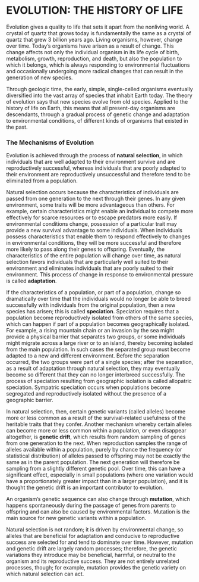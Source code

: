 # EVOLUTION: THE HISTORY OF LIFE

Evolution gives a quality to life that sets it apart from the nonliving world. A crystal of quartz that grows today is fundamentally the same as a crystal of quartz that grew 3 billion years ago. Living organisms, however, change over time. Today’s organisms have arisen as a result of change. This change affects not only the individual organism in its life cycle of birth, metabolism, growth, reproduction, and death, but also the population to which it belongs, which is always responding to environmental fluctuations and occasionally undergoing more radical changes that can result in the generation of new species. 

Through geologic time, the early, simple, single-celled organisms eventually diversified into the vast array of species that inhabit Earth today. The theory of evolution says that new species evolve from old species. Applied to the history of life on Earth, this means that all present-day organisms are descendants, through a gradual process of genetic change and adaptation to environmental conditions, of different kinds of organisms that existed in the past. 

### The Mechanisms of Evolution 

Evolution is achieved through the process of **natural selection**, in which individuals that are well adapted to their environment survive and are reproductively successful, whereas individuals that are poorly adapted to their environment are reproductively unsuccessful and therefore tend to be eliminated from a population. 

Natural selection occurs because the characteristics of individuals are passed from one generation to the next through their genes. In any given environment, some traits will be more advantageous than others. For example, certain characteristics might enable an individual to compete more effectively for scarce resources or to escape predators more easily. If environmental conditions change, possession of a particular trait may provide a new survival advantage to some individuals. When individuals possess characteristics that enable them to respond effectively to changes in environmental conditions, they will be more successful and therefore more likely to pass along their genes to offspring. Eventually, the characteristics of the entire population will change over time, as natural selection favors individuals that are particularly well suited to their environment and eliminates individuals that are poorly suited to their environment. This process of change in response to environmental pressure is called **adaptation**. 

If the characteristics of a population, or part of a population, change so dramatically over time that the individuals would no longer be able to breed successfully with individuals from the original population, then a new species has arisen; this is called **speciation**. Speciation requires that a population become reproductively isolated from others of the same species, which can happen if part of a population becomes geographically isolated. For example, a rising mountain chain or an invasion by the sea might provide a physical barrier that separates two groups, or some individuals might migrate across a large river or to an island, thereby becoming isolated from the main population. In such cases the separated group must become adapted to a new and different environment. Before the separation occurred, the two groups were part of a single species; after the separation, as a result of adaptation through natural selection, they may eventually become so different that they can no longer interbreed successfully. The process of speciation resulting from geographic isolation is called allopatric speciation. Sympatric speciation occurs when populations become segregated and reproductively isolated without the presence of a geographic barrier.

In natural selection, then, certain genetic variants \(called alleles\) become more or less common as a result of the survival-related usefulness of the heritable traits that they confer. Another mechanism whereby certain alleles can become more or less common within a population, or even disappear altogether, is **genetic drift**, which results from random sampling of genes from one generation to the next. When reproduction samples the range of alleles available within a population, purely by chance the frequency \(or statistical distribution\) of alleles passed to offspring may not be exactly the same as in the parent population. The next generation will therefore be sampling from a slightly different genetic pool. Over time, this can have a significant effect, especially in small populations \(where one variation would have a proportionately greater impact than in a larger population\), and it is thought the genetic drift is an important contributor to evolution. 

An organism’s genetic sequence can also change through **mutation**, which happens spontaneously during the passage of genes from parents to offspring and can also be caused by environmental factors. Mutation is the main source for new genetic variants within a population. 

Natural selection is not random; it is driven by environmental change, so alleles that are beneficial for adaptation and conducive to reproductive success are selected for and tend to dominate over time. However, mutation and genetic drift are largely random processes; therefore, the genetic variations they introduce may be beneficial, harmful, or neutral to the organism and its reproductive success. They are not entirely unrelated processes, though; for example, mutation provides the genetic variety on which natural selection can act.



